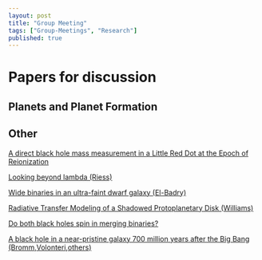```yaml
---
layout: post
title: "Group Meeting"
tags: ["Group-Meetings", "Research"]
published: true
---
```


Papers for discussion
======================

Planets and Planet Formation
---------------------------

Other
---------------------------

[A direct black hole mass measurement in a Little Red Dot at the Epoch of Reionization](https://arxiv.org/abs/2508.21748)

[Looking beyond lambda (Riess)](https://arxiv.org/abs/2509.00359) 

[Wide binaries in an ultra-faint dwarf galaxy (El-Badry)](https://arxiv.org/abs/2509.04555)

[Radiative Transfer Modeling of a Shadowed Protoplanetary Disk (Williams)](https://arxiv.org/abs/2509.01937)

[Do both black holes spin in merging binaries?](https://arxiv.org/abs/2509.04706)

[A black hole in a near-pristine galaxy 700 million years after the Big Bang (Bromm,Volonteri,others)](https://arxiv.org/abs/2505.22567)
